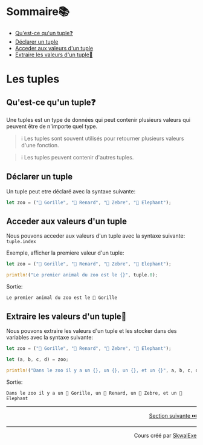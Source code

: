 # Sommaire📚
- [Qu'est-ce qu'un tuple❓](#quest-ce-quun-tuple)
- [Déclarer un tuple](#déclarer-un-tuple)
- [Acceder aux valeurs d'un tuple](#acceder-aux-valeurs-dun-tuple)
- [Extraire les valeurs d'un tuple🚪](#extraire-les-valeurs-dun-tuple)

# Les tuples
## Qu'est-ce qu'un tuple❓
Une tuples est un type de données qui peut contenir plusieurs valeurs qui peuvent être de n'importe quel type.
> ℹ️ Les tuples sont souvent utilisés pour retourner plusieurs valeurs d'une fonction.

> ℹ️ Les tuples peuvent contenir d'autres tuples.

## Déclarer un tuple
Un tuple peut etre déclaré avec la syntaxe suivante:
```rust
let zoo = ("🦍 Gorille", "🦊 Renard", "🦓 Zebre", "🐘 Elephant");
```
## Acceder aux valeurs d'un tuple
Nous pouvons acceder aux valeurs d'un tuple avec la syntaxe suivante: `tuple.index`

Exemple, afficher la premiere valeur d'un tuple:
```rust
let zoo = ("🦍 Gorille", "🦊 Renard", "🦓 Zebre", "🐘 Elephant");

println!("Le premier animal du zoo est le {}", tuple.0);
```
Sortie:
```
Le premier animal du zoo est le 🦍 Gorille
```
## Extraire les valeurs d'un tuple🚪
Nous pouvons extraire les valeurs d'un tuple et les stocker dans des variables avec la syntaxe suivante:
```rust
let zoo = ("🦍 Gorille", "🦊 Renard", "🦓 Zebre", "🐘 Elephant");

let (a, b, c, d) = zoo;

println!("Dans le zoo il y a un {}, un {}, un {}, et un {}", a, b, c, d);
```
Sortie:
```
Dans le zoo il y a un 🦍 Gorille, un 🦊 Renard, un 🦓 Zebre, et un 🐘 Elephant
```


---

<p align="right"><a href="../les-fonctions">Section suivante ⏭️</a></p>


---


<p align="right">Cours créé par <a href="https://github.com/SkwalExe/" target="_blank">SkwalExe</a></p>